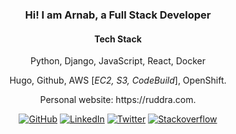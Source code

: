 <h3 align="center">Hi! I am Arnab, a Full Stack Developer</h3>
<h4 align="center">Tech Stack</h4>
<p align="center">Python, Django, JavaScript, React, Docker</p>
<p align="center">Hugo, Github, AWS [<em>EC2, S3, CodeBuild</em>], OpenShift.</p>
<p align="center">Personal website: https://ruddra.com.</p>
<p align="center">
	<a href="https://github.com/ruddra"><img src="https://img.shields.io/github/followers/ruddra.svg?label=GitHub&style=social" alt="GitHub"></a>
	<a href="https://www.linkedin.com/in/ruddraarnab"><img src="https://img.shields.io/badge/LinkedIn--_.svg?style=social&logo=linkedin" alt="LinkedIn"></a>
	<a href="https://twitter.com/ruddraarnab"><img src="https://img.shields.io/twitter/follow/ruddra?label=Twitter&style=social" alt="Twitter"></a>
    <a href="https://stackoverflow.com/users/2696165/ruddra"><img src="https://img.shields.io/stackexchange/stackoverflow/r/2696165?label=stackoverflow&style=plastic" alt="Stackoverflow"></a>
</p>
